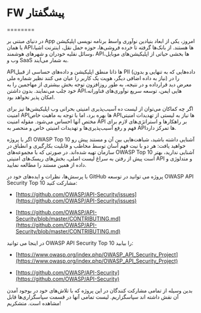 

# FW پیشگفتار
========

در دنیای مبتنی بر App امروز، یکی از ابعاد بنیادین نوآوری واسط برنامه نویسی اپلیکیشن یا همان APIها هستند. از بانک‌‌ها گرفته تا خرده فروشی‌‌ها، حوزه حمل نقل، اینترنت اشیا، وسائل نقلیه خودران و شهرهای هوشمند، APIها بخشی حیاتی از اپلیکیشن‌‌های موبایل، وب و SaaS به شمار می‌آیند.

APIها ذاتا منطق اپلیکیشن و داده‌‌های حساسی از قبیل PII (داده‌‌هایی که به تنهایی و بدون نیاز به داده اضافی دیگر، هویت یک کاربر را عیان می کنند نظیر شماره ملی) را در معرض دید قرارداده و در نتیجه، به طور روزافزون توجه بخش بیشتری از مهاجمین را به خود جلب می‌نمایند. بدون داشتن APIهایی ایمن، توسعه سریع نوآوری‌‌های فناورانه، امکان پذیر نخواهد بود.

اگر چه کماکان می‌توان از لیست ده آسیب‌پذیری امنیتی بحرانی وب اپلیکیشن‌‌ها نیز برای امنیت APIها بهره برد، اما با توجه به ماهیت خاص APIها نیاز به لیستی از تهدیدات امنیتی مختص آنها احساس می‌شود. مقوله امنیت API بر راهکارها و استراتژی‌‌های لازم برای فهم و رفع آسیب‌پذیری‌‌ها و تهدیدات امنیتی خاص و منحصر به APIها تمرکز دارد.

اگر با پروژه OWASP Top 10 آشنایی داشته باشید، شباهت‌‌هایی بین آن و مستند پیش رو خواهید یافت: هر دو با نیت فهم آسان توسط مخاطب و قابلیت بکارگیری و انطباق در سازمان تهیه شده‌اند. در صورتی که با مجموعه‌‌های OWASP Top 10 آشنایی ندارید، بهتر است پیش از رفتن به سراغ لیست اصلی، بخش‌‌های ریسک‌‌های امنیتی API و متدلوژی و داده از همین مستند را مطالعه نمایید.

با پرسش‌‌ها، نظرات و ایده‌‌های خود در GitHub پروژه می توانید در توسعه OWASP API Security Top 10 مشارکت کنید:

* [https://github.com/OWASP/API-Security/issues](https://github.com/OWASP/API-Security/issues)

* [https://github.com/OWASP/API-Security/blob/master/CONTRIBUTING.md](https://github.com/OWASP/API-Security/blob/master/CONTRIBUTING.md)

در اینجا می توانید OWASP API Security Top 10 را بیابید:

* [https://www.owasp.org/index.php/OWASP_API_Security_Project](https://www.owasp.org/index.php/OWASP_API_Security_Project)

* [https://github.com/OWASP/API-Security](https://github.com/OWASP/API-Security)

بدین وسیله از تمامی مشارکت کنندگان در این پروژه که با تلاش‌‌های خود در بوجود آمدن آن نقش داشته اند سپاسگزاریم. لیست تمامی آنها در قسمت سپاسگزاری‌‌ها قابل مشاهده است. متشکریم!



